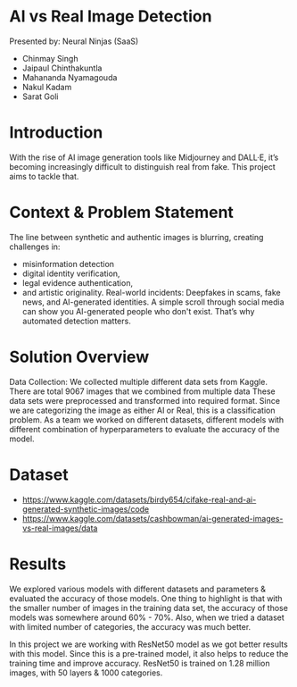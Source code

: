 # AI vs Real Image Detection

Presented by: Neural Ninjas (SaaS)
- Chinmay Singh
- Jaipaul Chinthakuntla
- Mahananda Nyamagouda
- Nakul Kadam
- Sarat Goli

# Introduction
With the rise of AI image generation tools like Midjourney and DALL·E, it’s becoming increasingly difficult to distinguish real from fake. This project aims to tackle that.

# Context & Problem Statement
The line between synthetic and authentic images is blurring, creating challenges in:
- misinformation detection
- digital identity verification, 
- legal evidence authentication, 
- and artistic originality.
Real-world incidents: Deepfakes in scams, fake news, and AI-generated identities.
A simple scroll through social media can show you AI-generated people who don't exist. That’s why automated detection matters.

# Solution Overview
Data Collection: We collected multiple different data sets from Kaggle. There are total 9067 images that we combined from multiple data
These data sets were preprocessed and transformed into required format. 
Since we are categorizing the image as either AI or Real, this is a classification problem. 
As a team we worked on different datasets, different models with different combination of hyperparameters to evaluate the accuracy of the model. 

# Dataset
- https://www.kaggle.com/datasets/birdy654/cifake-real-and-ai-generated-synthetic-images/code
- https://www.kaggle.com/datasets/cashbowman/ai-generated-images-vs-real-images/data

# Results
We explored various models with different datasets and parameters & evaluated the accuracy of those models. 
One thing to highlight is that with the smaller number of images in the training data set, the accuracy of those models was somewhere around 60% - 70%.
Also, when we tried a dataset with limited number of categories, the accuracy was much better.

In this project we are working with ResNet50 model as we got better results with this model. Since this is a pre-trained model, it also helps to reduce the training time and improve accuracy. 
ResNet50 is trained on 1.28 million images, with 50 layers & 1000 categories.

